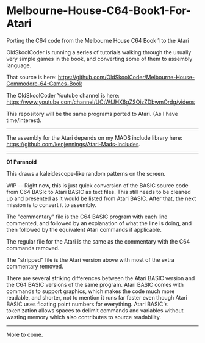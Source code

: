# Melbourne-House-C64-Book1-For-Atari
Porting the C64 code from the Melbourne House C64 Book 1 to the Atari

OldSkoolCoder is running a series of tutorials walking through the usually very simple games in the book, and converting some of them to assembly language.

That source is here:  https://github.com/OldSkoolCoder/Melbourne-House-Commodore-64-Games-Book

The OldSkoolCoder Youtube channel is here:  https://www.youtube.com/channel/UCtWfJHX6gZSOizZDbwmOrdg/videos

This repository will be the same programs ported to Atari.  (As I have time/interest).

---

The assembly for the Atari depends on my MADS include library here: https://github.com/kenjennings/Atari-Mads-Includes.  

---

**01 Paranoid**

This draws a kaleidescope-like random patterns on the screen.

WIP -- Right now, this is just quick conversion of the BASIC source code from C64 BASIc to Atari BASIC as text files.  This still needs to be cleaned up and presented as it would be listed from Atari BASIC.  After that, the next mission is to convert it to assembly. 

The "commentary" file is the C64 BASIC program with each line commented, and followed by an explanation of what the line is doing, and then followed by the equivalent Atari commands if applicable.

The regular file for the Atari is the same as the commentary with the C64 commands removed.

The "stripped" file is the Atari version above with most of the extra commentary removed.

There are several striking differences between the Atari BASIC version and the C64 BASIC versions of the same program. Atari BASIC comes with commands to support graphics, which makes the code much more readable, and shorter, not to mention it runs far faster even though Atari BASIC uses floating point numbers for everything.  Atari BASIC's tokenization allows spaces to delimit commands and variables without wasting memory which also contributes to source readability. 

---

More to come.

